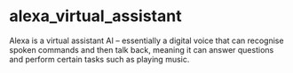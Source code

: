 # alexa_virtual_assistant
Alexa is a virtual assistant AI – essentially a digital voice that can recognise spoken commands and then talk back, meaning it can answer questions and perform certain tasks such as playing music.
